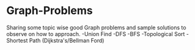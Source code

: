 # Graph-Problems 

Sharing some topic wise good Graph problems and sample solutions to observe on how to approach.
-Union Find
-DFS 
-BFS
-Topological Sort
-Shortest Path (Dijkstra's/Bellman Ford)
